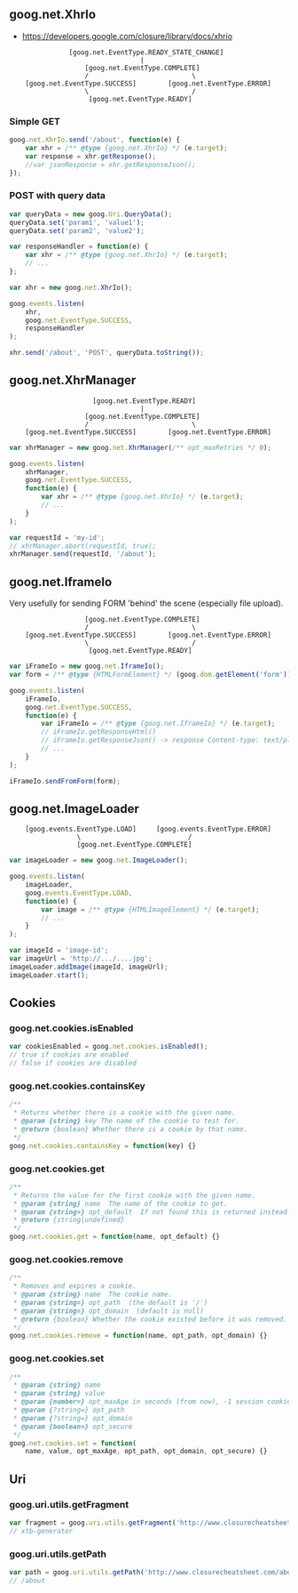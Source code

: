 ## goog.net.XhrIo
+ https://developers.google.com/closure/library/docs/xhrio

```
               [goog.net.EventType.READY_STATE_CHANGE]
                                 |
                   [goog.net.EventType.COMPLETE]
                   /                          \
    [goog.net.EventType.SUCCESS]        [goog.net.EventType.ERROR]
                   \                          /
                    [goog.net.EventType.READY]
```
### Simple GET
```javascript
goog.net.XhrIo.send('/about', function(e) {
	var xhr = /** @type {goog.net.XhrIo} */ (e.target);
	var response = xhr.getResponse();
	//var jsonResponse = xhr.getResponseJson();
});
```

### POST with query data
```javascript
var queryData = new goog.Uri.QueryData();
queryData.set('param1', 'value1');
queryData.set('param2', 'value2');

var responseHandler = function(e) {
	var xhr = /** @type {goog.net.XhrIo} */ (e.target);
	// ...
};

var xhr = new goog.net.XhrIo();

goog.events.listen(
	xhr,
	goog.net.EventType.SUCCESS,
	responseHandler
);

xhr.send('/about', 'POST', queryData.toString());
```

## goog.net.XhrManager
```
                     [goog.net.EventType.READY]
                                 |
                   [goog.net.EventType.COMPLETE]
                   /                          \
    [goog.net.EventType.SUCCESS]        [goog.net.EventType.ERROR]
```

```javascript
var xhrManager = new goog.net.XhrManager(/** opt_maxRetries */ 0);

goog.events.listen(
	xhrManager,
	goog.net.EventType.SUCCESS,
	function(e) {
		var xhr = /** @type {goog.net.XhrIo} */ (e.target);
		// ...
	}
);

var requestId = 'my-id';
// xhrManager.abort(requestId, true);
xhrManager.send(requestId, '/about');
```

## goog.net.IframeIo
Very usefully for sending FORM 'behind' the scene (especially file upload).

```
                   [goog.net.EventType.COMPLETE]
                   /                          \
    [goog.net.EventType.SUCCESS]        [goog.net.EventType.ERROR]
                   \                          /
                    [goog.net.EventType.READY]
```

```javascript
var iFrameIo = new goog.net.IframeIo();
var form = /** @type {HTMLFormElement} */ (goog.dom.getElement('form'));

goog.events.listen(
	iFrameIo,
	goog.net.EventType.SUCCESS,
	function(e) {
		var iFrameIo = /** @type {goog.net.IframeIo} */ (e.target);
		// iFrameIo.getResponseHtml()
		// iFrameIo.getResponseJson() -> response Content-type: text/plain
		// ...
	}
);

iFrameIo.sendFromForm(form);
```

## goog.net.ImageLoader
```
    [goog.events.EventType.LOAD]     [goog.events.EventType.ERROR]
                 \                           /
                 [goog.net.EventType.COMPLETE]
```

```javascript
var imageLoader = new goog.net.ImageLoader();

goog.events.listen(
	imageLoader,
	goog.events.EventType.LOAD,
	function(e) {
		var image = /** @type {HTMLImageElement} */ (e.target);
		// ...
	}
);

var imageId = 'image-id';
var imageUrl = 'http://.../....jpg';
imageLoader.addImage(imageId, imageUrl);
imageLoader.start();
```

## Cookies

### goog.net.cookies.isEnabled
```javascript
var cookiesEnabled = goog.net.cookies.isEnabled();
// true if cookies are enabled
// false if cookies are disabled
```

### goog.net.cookies.containsKey
```javascript
/**
 * Returns whether there is a cookie with the given name.
 * @param {string} key The name of the cookie to test for.
 * @return {boolean} Whether there is a cookie by that name.
 */
goog.net.cookies.containsKey = function(key) {}
```

### goog.net.cookies.get
```javascript
/**
 * Returns the value for the first cookie with the given name.
 * @param {string} name  The name of the cookie to get.
 * @param {string=} opt_default  If not found this is returned instead.
 * @return {string|undefined}
 */
goog.net.cookies.get = function(name, opt_default) {}
```

### goog.net.cookies.remove
```javascript
/**
 * Removes and expires a cookie.
 * @param {string} name  The cookie name.
 * @param {string=} opt_path  (the default is '/')
 * @param {string=} opt_domain  (default is null)
 * @return {boolean} Whether the cookie existed before it was removed.
 */
goog.net.cookies.remove = function(name, opt_path, opt_domain) {}
```

### goog.net.cookies.set
```javascript
/**
 * @param {string} name
 * @param {string} value
 * @param {number=} opt_maxAge in seconds (from now), -1 session cookie
 * @param {?string=} opt_path
 * @param {?string=} opt_domain
 * @param {boolean=} opt_secure
 */
goog.net.cookies.set = function(
	name, value, opt_maxAge, opt_path, opt_domain, opt_secure) {}
```

## Uri
### goog.uri.utils.getFragment
```javascript
var fragment = goog.uri.utils.getFragment('http://www.closurecheatsheet.com/about#xtb-generator');
// xtb-generator
```

### goog.uri.utils.getPath
```javascript
var path = goog.uri.utils.getPath('http://www.closurecheatsheet.com/about#xtb-generator');
// /about
```
